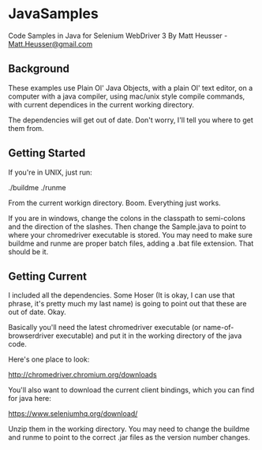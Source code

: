 # JavaSamples

Code Samples in Java for Selenium WebDriver 3
By Matt Heusser - Matt.Heusser@gmail.com

## Background
These examples use Plain Ol' Java Objects, with a plain Ol' text editor, on a computer with a java compiler, using mac/unix style compile commands, with current dependices in the current working directory.

The dependencies will get out of date. Don't worry, I'll tell you where to get them from.

## Getting Started

If you're in UNIX, just run:

./buildme
./runme

From the current workign directory. Boom. Everything just works.

If you are in windows, change the colons in the classpath to semi-colons and the direction of the slashes. Then change the Sample.java to point to where your chromedriver executable is stored. You may need to make sure buildme and runme are proper batch files, adding a .bat file extension. That should be it.


## Getting Current

I included all the dependencies. Some Hoser (It is okay, I can use that phrase, it's pretty much my last name) is going to point out that these are out of date. Okay.

Basically you'll need the latest chromedriver executable (or name-of-browserdriver executable) and put it in the working directory of the java code.

Here's one place to look:

http://chromedriver.chromium.org/downloads

You'll also want to download the current client bindings, which you can find for java here:

https://www.seleniumhq.org/download/

Unzip them in the working directory. You may need to change the buildme and runme to point to the correct .jar files as the version number changes.
